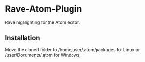 # Rave-Atom-Plugin
Rave highlighting for the Atom editor.

## Installation
Move the cloned folder to /home/user/.atom/packages for Linux or /user/Documents/.atom for Windows.

